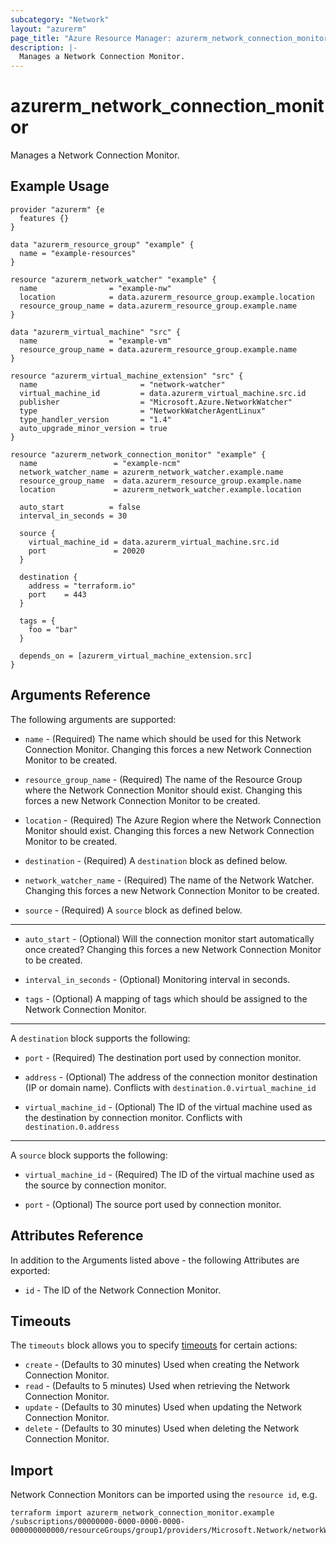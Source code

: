 ```yaml
---
subcategory: "Network"
layout: "azurerm"
page_title: "Azure Resource Manager: azurerm_network_connection_monitor"
description: |-
  Manages a Network Connection Monitor.
---
```


# azurerm_network_connection_monitor

Manages a Network Connection Monitor.

## Example Usage

```hcl
provider "azurerm" {e
  features {}
}

data "azurerm_resource_group" "example" {
  name = "example-resources"
}

resource "azurerm_network_watcher" "example" {
  name                = "example-nw"
  location            = data.azurerm_resource_group.example.location
  resource_group_name = data.azurerm_resource_group.example.name
}

data "azurerm_virtual_machine" "src" {
  name                = "example-vm"
  resource_group_name = data.azurerm_resource_group.example.name
}

resource "azurerm_virtual_machine_extension" "src" {
  name                       = "network-watcher"
  virtual_machine_id         = data.azurerm_virtual_machine.src.id
  publisher                  = "Microsoft.Azure.NetworkWatcher"
  type                       = "NetworkWatcherAgentLinux"
  type_handler_version       = "1.4"
  auto_upgrade_minor_version = true
}

resource "azurerm_network_connection_monitor" "example" {
  name                 = "example-ncm"
  network_watcher_name = azurerm_network_watcher.example.name
  resource_group_name  = data.azurerm_resource_group.example.name
  location             = azurerm_network_watcher.example.location

  auto_start          = false
  interval_in_seconds = 30

  source {
    virtual_machine_id = data.azurerm_virtual_machine.src.id
    port               = 20020
  }

  destination {
    address = "terraform.io"
    port    = 443
  }

  tags = {
    foo = "bar"
  }

  depends_on = [azurerm_virtual_machine_extension.src]
}
```

## Arguments Reference

The following arguments are supported:

* `name` - (Required) The name which should be used for this Network Connection Monitor. Changing this forces a new Network Connection Monitor to be created.

* `resource_group_name` - (Required) The name of the Resource Group where the Network Connection Monitor should exist. Changing this forces a new Network Connection Monitor to be created.

* `location` - (Required) The Azure Region where the Network Connection Monitor should exist. Changing this forces a new Network Connection Monitor to be created.

* `destination` - (Required) A `destination` block as defined below.

* `network_watcher_name` - (Required) The name of the Network Watcher. Changing this forces a new Network Connection Monitor to be created.

* `source` - (Required) A `source` block as defined below.

---

* `auto_start` - (Optional) Will the connection monitor start automatically once created? Changing this forces a new Network Connection Monitor to be created.

* `interval_in_seconds` - (Optional) Monitoring interval in seconds.

* `tags` - (Optional) A mapping of tags which should be assigned to the Network Connection Monitor.

---

A `destination` block supports the following:

* `port` - (Required) The destination port used by connection monitor.

* `address` - (Optional) The address of the connection monitor destination (IP or domain name). Conflicts with `destination.0.virtual_machine_id`

* `virtual_machine_id` - (Optional) The ID of the virtual machine used as the destination by connection monitor. Conflicts with `destination.0.address`

---

A `source` block supports the following:

* `virtual_machine_id` - (Required) The ID of the virtual machine used as the source by connection monitor.

* `port` - (Optional) The source port used by connection monitor.

## Attributes Reference

In addition to the Arguments listed above - the following Attributes are exported: 

* `id` - The ID of the Network Connection Monitor.

## Timeouts

The `timeouts` block allows you to specify [timeouts](https://www.terraform.io/docs/configuration/resources.html#timeouts) for certain actions:

* `create` - (Defaults to 30 minutes) Used when creating the Network Connection Monitor.
* `read` - (Defaults to 5 minutes) Used when retrieving the Network Connection Monitor.
* `update` - (Defaults to 30 minutes) Used when updating the Network Connection Monitor.
* `delete` - (Defaults to 30 minutes) Used when deleting the Network Connection Monitor.

## Import

Network Connection Monitors can be imported using the `resource id`, e.g.

```shell
terraform import azurerm_network_connection_monitor.example /subscriptions/00000000-0000-0000-0000-000000000000/resourceGroups/group1/providers/Microsoft.Network/networkWatchers/watcher1/connectionMonitors/connectionMonitor1
```
